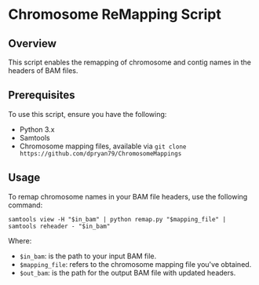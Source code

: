 # Chromosome ReMapping Script

## Overview
This script enables the remapping of chromosome and contig names in the headers of BAM files.

## Prerequisites
To use this script, ensure you have the following:
- Python 3.x
- Samtools
- Chromosome mapping files, available via `git clone https://github.com/dpryan79/ChromosomeMappings`

## Usage
To remap chromosome names in your BAM file headers, use the following command:
```
samtools view -H "$in_bam" | python remap.py "$mapping_file" | samtools reheader - "$in_bam"
```
Where:
- `$in_bam`: is the path to your input BAM file.
- `$mapping_file`: refers to the chromosome mapping file you've obtained.
- `$out_bam`: is the path for the output BAM file with updated headers.
